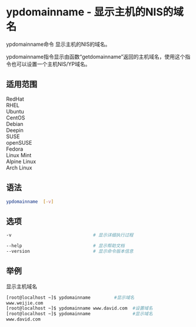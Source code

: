 # ypdomainname - 显示主机的NIS的域名

ypdomainname命令 显示主机的NIS的域名。

ypdomainname指令显示由函数“getdomainname”返回的主机域名，使用这个指令也可以设置一个主机NIS/YP域名。



## 适用范围

<!-- <div class="svg linux">Linux</div> -->
<div class="svg redhat">RedHat</div>
<div class="svg rhel">RHEL</div>
<div class="svg ubuntu">Ubuntu</div>
<div class="svg centos">CentOS</div>
<div class="svg debian">Debian</div>
<div class="svg deepin">Deepin</div>
<div class="svg suse">SUSE</div>
<div class="svg opensuse">openSUSE</div>
<div class="svg fedora">Fedora</div>
<div class="svg linuxmint">Linux Mint</div>
<!-- <div class="svg mxlinux">MX Linux</div> -->
<div class="svg alpinelinux">Alpine Linux</div>
<div class="svg archlinux">Arch Linux</div>

## 语法

``` bash
ypdomainname  [-v]
```

## 选项

``` bash
-v                               # 显示详细执行过程

--help                           # 显示帮助文档
--version                        # 显示命令版本信息
```
## 举例
显示主机域名
``` bash
[root@localhost ~]$ ypdomainname         #显示域名
www.weijie.com
[root@localhost ~]$ ypdomainname www.david.com  #设置域名
[root@localhost ~]$ ypdomainname                #显示域名
www.david.com
```
